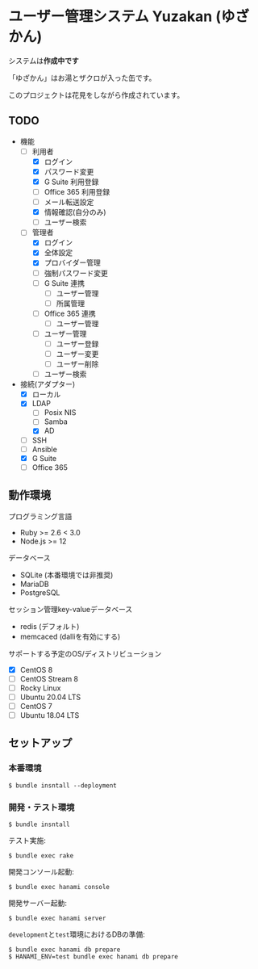 # ユーザー管理システム Yuzakan (ゆざかん)

システムは**作成中です**

「ゆざかん」はお湯とザクロが入った缶です。

このプロジェクトは花見をしながら作成されています。

## TODO

* 機能
    * [ ] 利用者
        * [x] ログイン
        * [x] パスワード変更
        * [x] G Suite 利用登録
        * [ ] Office 365 利用登録
        * [ ] メール転送設定
        * [x] 情報確認(自分のみ)
        * [ ] ユーザー検索
    * [ ] 管理者
        * [x] ログイン
        * [x] 全体設定
        * [x] プロバイダー管理
        * [ ] 強制パスワード変更
        * [ ] G Suite 連携
            * [ ] ユーザー管理
            * [ ] 所属管理
        * [ ] Office 365 連携
            * [ ] ユーザー管理
        * [ ] ユーザー管理
            * [ ] ユーザー登録
            * [ ] ユーザー変更
            * [ ] ユーザー削除
        * [ ] ユーザー検索
* 接続(アダプター)
    * [x] ローカル
    * [x] LDAP
        * [ ] Posix NIS
        * [ ] Samba
        * [x] AD
    * [ ] SSH
    * [ ] Ansible
    * [x] G Suite
    * [ ] Office 365

## 動作環境

プログラミング言語

* Ruby >= 2.6 < 3.0
* Node.js >= 12

データベース

* SQLite (本番環境では非推奨)
* MariaDB
* PostgreSQL

セッション管理key-valueデータベース

* redis (デフォルト)
* memcaced (dalliを有効にする)

サポートする予定のOS/ディストリビューション

* [x] CentOS 8
* [ ] CentOS Stream 8
* [ ] Rocky Linux
* [ ] Ubuntu 20.04 LTS
* [ ] CentOS 7
* [ ] Ubuntu 18.04 LTS

## セットアップ

### 本番環境

```
$ bundle insntall --deployment
```

### 開発・テスト環境

```
$ bundle insntall
```

テスト実施:

```
$ bundle exec rake
```

開発コンソール起動:

```
$ bundle exec hanami console
```

開発サーバー起動:

```
$ bundle exec hanami server
```

`development`と`test`環境におけるDBの準備:

```
$ bundle exec hanami db prepare
$ HANAMI_ENV=test bundle exec hanami db prepare
```

